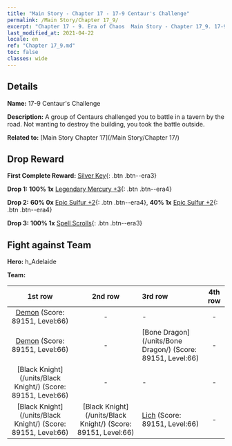 ```yaml
---
title: "Main Story - Chapter 17 - 17-9 Centaur's Challenge"
permalink: /Main Story/Chapter 17_9/
excerpt: "Chapter 17 - 9. Era of Chaos  Main Story - Chapter 17_9. 17-9 Centaur's Challenge"
last_modified_at: 2021-04-22
locale: en
ref: "Chapter 17_9.md"
toc: false
classes: wide
---
```


## Details

 **Name:** 17-9 Centaur's Challenge

 **Description:** A group of Centaurs challenged you to battle in a tavern by the road. Not wanting to destroy the building, you took the battle outside.

 **Related to:** [Main Story Chapter 17](/Main Story/Chapter 17/)

## Drop Reward

 **First Complete Reward:** [Silver Key](/Items/con_693/){: .btn .btn--era3}

 **Drop 1:** **100% 1x** [Legendary Mercury +3](/Items/mat_56/){: .btn .btn--era4}

 **Drop 2:** **60% 0x** [Epic Sulfur +2](/Items/mat_50/){: .btn .btn--era4}, **40% 1x** [Epic Sulfur +2](/Items/mat_50/){: .btn .btn--era4}

 **Drop 3:** **100% 1x** [Spell Scrolls](/Items/con_694/){: .btn .btn--era3}


## Fight against Team
 **Hero:** h_Adelaide

 **Team:**


  | 1st row | 2nd row | 3rd row | 4th row |
  |:----:|:----:|:----|:----:|
  | [Demon](/units/Demon/) (Score: 89151, Level:66)  | - | - | - |
  | [Demon](/units/Demon/) (Score: 89151, Level:66)  | - | [Bone Dragon](/units/Bone Dragon/) (Score: 89151, Level:66)  | - |
  | [Black Knight](/units/Black Knight/) (Score: 89151, Level:66)  | - | - | - |
  | [Black Knight](/units/Black Knight/) (Score: 89151, Level:66)  | [Black Knight](/units/Black Knight/) (Score: 89151, Level:66)  | [Lich](/units/Lich/) (Score: 89151, Level:66)  | - |


